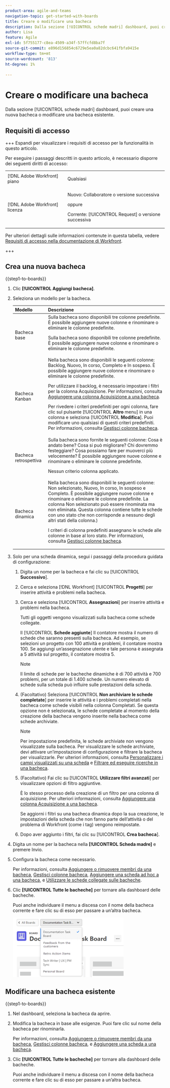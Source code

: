 ```yaml
---
product-area: agile-and-teams
navigation-topic: get-started-with-boards
title: Creare o modificare una bacheca
description: Dalla sezione [!UICONTROL schede madri] dashboard, puoi creare una nuova bacheca o modificare una bacheca esistente.
author: Lisa
feature: Agile
exl-id: 5f755177-c8ea-4509-a34f-57ffcfd8ba7f
source-git-commit: e896d156854c6729e5ea0a82dcbc641fbfa9415e
workflow-type: tm+mt
source-wordcount: '813'
ht-degree: 1%

---
```


# Creare o modificare una bacheca

<!-- Audited: 12/2023 -->

Dalla sezione [!UICONTROL schede madri] dashboard, puoi creare una nuova bacheca o modificare una bacheca esistente.

## Requisiti di accesso

+++ Espandi per visualizzare i requisiti di accesso per la funzionalità in questo articolo.

Per eseguire i passaggi descritti in questo articolo, è necessario disporre dei seguenti diritti di accesso:

<table style="table-layout:auto"> 
 <col> 
 <col> 
 <tbody> 
  <tr> 
   <td role="rowheader">[!DNL Adobe Workfront] piano</td> 
   <td> <p>Qualsiasi</p> </td> 
  </tr> 
    <tr> 
   <td role="rowheader">[!DNL Adobe Workfront] licenza</td> 
   <td> <p>Nuovo: Collaboratore o versione successiva </p>
 <p>oppure</p> 
<p>Corrente: [!UICONTROL Request] o versione successiva </p> 
</td> 
  </tr>
 </tbody> 
</table>

Per ulteriori dettagli sulle informazioni contenute in questa tabella, vedere [Requisiti di accesso nella documentazione di Workfront](/help/quicksilver/administration-and-setup/add-users/access-levels-and-object-permissions/access-level-requirements-in-documentation.md).

+++

## Crea una nuova bacheca

{{step1-to-boards}}

1. Clic **[!UICONTROL Aggiungi bacheca]**.

1. Seleziona un modello per la bacheca.

   | Modello | Descrizione |
   |---------|----------|
   | Bacheca base | Sulla bacheca sono disponibili tre colonne predefinite. È possibile aggiungere nuove colonne e rinominare o eliminare le colonne predefinite. <p>Sulla bacheca sono disponibili tre colonne predefinite. È possibile aggiungere nuove colonne e rinominare o eliminare le colonne predefinite. |
   | Bacheca Kanban | Nella bacheca sono disponibili le seguenti colonne: Backlog, Nuovo, In corso, Completo e In sospeso. È possibile aggiungere nuove colonne e rinominare o eliminare le colonne predefinite.<p>Per utilizzare il backlog, è necessario impostare i filtri per la colonna Acquisizione. Per informazioni, consulta [Aggiungere una colonna Acquisizione a una bacheca](/help/quicksilver/agile/use-boards-agile-planning-tools/add-intake-column-to-board.md). <p>Per rivedere i criteri predefiniti per ogni colonna, fare clic sul pulsante [!UICONTROL **Altro** menu] in una colonna e seleziona [!UICONTROL **Modifica**]. Puoi modificare uno qualsiasi di questi criteri predefiniti. Per informazioni, consulta [Gestisci colonne bacheca](/help/quicksilver/agile/get-started-with-boards/manage-board-columns.md). |
   | Bacheca retrospettiva | Sulla bacheca sono fornite le seguenti colonne: Cosa è andato bene? Cosa si può migliorare? Chi dovremmo festeggiare? Cosa possiamo fare per muoverci più velocemente? È possibile aggiungere nuove colonne e rinominare o eliminare le colonne predefinite. <p>Nessun criterio colonna applicato. |
   | Bacheca dinamica | Nella bacheca sono disponibili le seguenti colonne: Non selezionato, Nuovo, In corso, In sospeso e Completo. È possibile aggiungere nuove colonne e rinominare o eliminare le colonne predefinite. La colonna Non selezionato può essere rinominata ma non eliminata. Questa colonna contiene tutte le schede con uno stato che non corrisponde a nessuno degli altri stati della colonna.) <p>I criteri di colonna predefiniti assegnano le schede alle colonne in base al loro stato. Per informazioni, consulta [Gestisci colonne bacheca](/help/quicksilver/agile/get-started-with-boards/manage-board-columns.md). |

1. Solo per una scheda dinamica, segui i passaggi della procedura guidata di configurazione:

   1. Digita un nome per la bacheca e fai clic su [!UICONTROL **Successivo**].
   1. Cerca e seleziona [!DNL Workfront] [!UICONTROL **Progetti**] per inserire attività e problemi nella bacheca.
   1. Cerca e seleziona [!UICONTROL **Assegnazioni**] per inserire attività e problemi nella bacheca.

      Tutti gli oggetti vengono visualizzati sulla bacheca come schede collegate.

      Il [!UICONTROL **Schede aggiunte**] Il contatore mostra il numero di schede che saranno presenti sulla bacheca. Ad esempio, se selezioni un progetto con 100 attività e problemi, il contatore mostra 100. Se aggiungi un’assegnazione utente e tale persona è assegnata a 5 attività sul progetto, il contatore mostra 5.

      >[!NOTE]
      >
      >Il limite di schede per le bacheche dinamiche è di 700 attività e 700 problemi, per un totale di 1.400 schede. Un numero elevato di schede sulla scheda può influire sulle prestazioni della scheda.

   1. (Facoltativo) Seleziona [!UICONTROL **Non archiviare le schede completate**] per inserire le attività e i problemi completati nella bacheca come schede visibili nella colonna Completati. Se questa opzione non è selezionata, le schede completate al momento della creazione della bacheca vengono inserite nella bacheca come schede archiviate.

      >[!NOTE]
      >
      >Per impostazione predefinita, le schede archiviate non vengono visualizzate sulla bacheca. Per visualizzare le schede archiviate, devi attivare un’impostazione di configurazione e filtrare la bacheca per visualizzarle. Per ulteriori informazioni, consulta [Personalizzare i campi visualizzati su una scheda](/help/quicksilver/agile/get-started-with-boards/customize-fields-on-card.md) e [Filtrare ed eseguire ricerche in una bacheca](/help/quicksilver/agile/get-started-with-boards/filter-search-in-board.md).

   1. (Facoltativo) Fai clic su [!UICONTROL **Utilizzare filtri avanzati**] per visualizzare opzioni di filtro aggiuntive.

      È lo stesso processo della creazione di un filtro per una colonna di acquisizione. Per ulteriori informazioni, consulta [Aggiungere una colonna Acquisizione a una bacheca](/help/quicksilver/agile/use-boards-agile-planning-tools/add-intake-column-to-board.md).

      Se aggiorni i filtri su una bacheca dinamica dopo la sua creazione, le impostazioni della scheda che non fanno parte dell’attività o del problema di Workfront (come i tag) vengono reimpostate.

   1. Dopo aver aggiunto i filtri, fai clic su [!UICONTROL **Crea bacheca**].

1. Digita un nome per la bacheca nella **[!UICONTROL Scheda madre]** e premere Invio.
1. Configura la bacheca come necessario.

   Per informazioni, consulta [Aggiungere o rimuovere membri da una bacheca](../../agile/get-started-with-boards/add-members-to-board.md), [Gestisci colonne bacheca](../../agile/get-started-with-boards/manage-board-columns.md), [Aggiungere una scheda ad hoc a una bacheca](../../agile/get-started-with-boards/add-card-to-board.md), e [Utilizzare le schede collegate sulle bacheche](/help/quicksilver/agile/get-started-with-boards/connected-cards.md).

1. Clic **[!UICONTROL Tutte le bacheche]** per tornare alla dashboard delle bacheche.

   Puoi anche individuare il menu a discesa con il nome della bacheca corrente e fare clic su di esso per passare a un’altra bacheca.

   ![Elenco dei board](assets/boards-button-list-of-boards-350x188.png)

## Modificare una bacheca esistente

{{step1-to-boards}}

1. Nel dashboard, seleziona la bacheca da aprire.
1. Modifica la bacheca in base alle esigenze. Puoi fare clic sul nome della bacheca per rinominarla.

   Per informazioni, consulta [Aggiungere o rimuovere membri da una bacheca](../../agile/get-started-with-boards/add-members-to-board.md), [Gestisci colonne bacheca](../../agile/get-started-with-boards/manage-board-columns.md), e [Aggiungere una scheda a una bacheca](../../agile/get-started-with-boards/add-card-to-board.md).

1. Clic **[!UICONTROL Tutte le bacheche]** per tornare alla dashboard delle bacheche.

   Puoi anche individuare il menu a discesa con il nome della bacheca corrente e fare clic su di esso per passare a un’altra bacheca.

